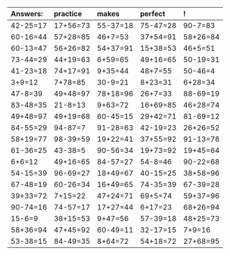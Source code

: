 | Answers: | practice | makes | perfect | ! |
| :--- | :--- | :--- | :--- | :--- |
| 42-25=17 | 17+56=73 | 55-37=18 | 75-47=28 | 90-7=83 | 
| 60-16=44 | 57+28=85 | 46+7=53 | 37+54=91 | 58+26=84 | 
| 60-13=47 | 56+26=82 | 54+37=91 | 15+38=53 | 46+5=51 | 
| 73-44=29 | 44+19=63 | 6+59=65 | 49+16=65 | 50-19=31 | 
| 41-23=18 | 74+17=91 | 9+35=44 | 48+7=55 | 50-46=4 | 
| 3+9=12 | 7+78=85 | 30-9=21 | 8+23=31 | 6+28=34 | 
| 47-8=39 | 49+48=97 | 78+18=96 | 26+7=33 | 88-69=19 | 
| 83-48=35 | 21-8=13 | 9+63=72 | 16+69=85 | 46+28=74 | 
| 49+48=97 | 49+19=68 | 60-45=15 | 29+42=71 | 81-69=12 | 
| 84-55=29 | 94-87=7 | 91-28=63 | 42-19=23 | 26+26=52 | 
| 58+19=77 | 98-39=59 | 19+22=41 | 37+55=92 | 91-13=78 | 
| 61-36=25 | 43-38=5 | 90-56=34 | 19+73=92 | 19+45=64 | 
| 6+6=12 | 49+16=65 | 84-57=27 | 54-8=46 | 90-22=68 | 
| 54-15=39 | 96-69=27 | 18+49=67 | 40-15=25 | 38+58=96 | 
| 67-48=19 | 60-26=34 | 16+49=65 | 74-35=39 | 67-39=28 | 
| 39+33=72 | 7+15=22 | 47+24=71 | 69+5=74 | 59+37=96 | 
| 90-74=16 | 74-57=17 | 17+27=44 | 6+17=23 | 68+26=94 | 
| 15-6=9 | 38+15=53 | 9+47=56 | 57-39=18 | 48+25=73 | 
| 58+36=94 | 47+45=92 | 60-49=11 | 32-17=15 | 7+9=16 | 
| 53-38=15 | 84-49=35 | 8+64=72 | 54+18=72 | 27+68=95 | 

